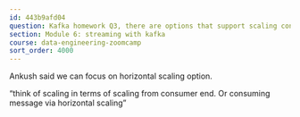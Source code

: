 ```yaml
---
id: 443b9afd04
question: Kafka homework Q3, there are options that support scaling concept more than the others:
section: Module 6: streaming with kafka
course: data-engineering-zoomcamp
sort_order: 4000
---
```


Ankush said we can focus on horizontal scaling option.

“think of scaling in terms of scaling from consumer end. Or consuming message via horizontal scaling”

